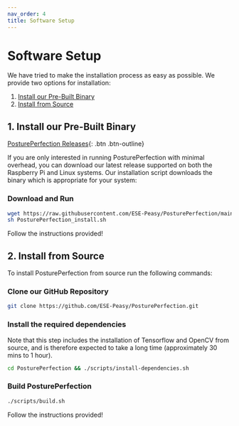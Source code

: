 ```yaml
---
nav_order: 4
title: Software Setup
---
```


# Software Setup

We have tried to make the installation process as easy as possible. We provide two options for installation:

1. [Install our Pre-Built Binary](#1-install-our-pre-built-binary)
1. [Install from Source](#2-install-from-source)

## 1. Install our Pre-Built Binary

[PosturePerfection Releases](https://github.com/ESE-Peasy/PosturePerfection/releases){: .btn .btn-outline}

If you are only interested in running PosturePerfection with minimal overhead, you can download our latest release supported on both the Raspberry Pi and Linux systems. Our installation script downloads the binary which is appropriate for your system:

### Download and Run

```sh
wget https://raw.githubusercontent.com/ESE-Peasy/PosturePerfection/main/PosturePerfection_install.sh
sh PosturePerfection_install.sh
```

Follow the instructions provided!

## 2. Install from Source

To install PosturePerfection from source run the following commands:

### Clone our GitHub Repository

```sh
git clone https://github.com/ESE-Peasy/PosturePerfection.git
```

### Install the required dependencies

Note that this step includes the installation of Tensorflow and OpenCV from source, and is therefore expected to take a long time (approximately 30 mins to 1 hour).

```sh
cd PosturePerfection && ./scripts/install-dependencies.sh
```

### Build PosturePerfection

```sh
./scripts/build.sh
```

Follow the instructions provided!
